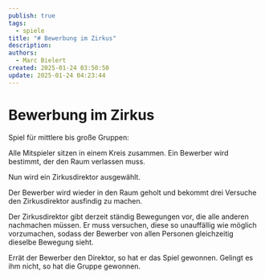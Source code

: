 ```yaml
---
publish: true
tags:
  - spiele
title: "# Bewerbung im Zirkus"
description: 
authors:
  - Marc Bielert
created: 2025-01-24 03:50:50
update: 2025-01-24 04:23:44
---
```


# Bewerbung im Zirkus

Spiel für mittlere bis große Gruppen:

Alle Mitspieler sitzen in einem Kreis zusammen. Ein Bewerber wird bestimmt, der den Raum verlassen muss.

Nun wird ein Zirkusdirektor ausgewählt. 

Der Bewerber wird wieder in den Raum geholt und bekommt drei Versuche den Zirkusdirektor ausfindig zu machen.

Der Zirkusdirektor gibt derzeit ständig Bewegungen vor, die alle anderen nachmachen müssen. Er muss versuchen, diese so unauffällig wie möglich vorzumachen, sodass der Bewerber von allen Personen gleichzeitig dieselbe Bewegung sieht.

Errät der Bewerber den Direktor, so hat er das Spiel gewonnen.
Gelingt es ihm nicht, so hat die Gruppe gewonnen.
